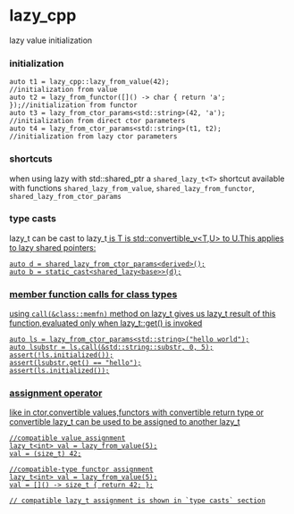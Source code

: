 # lazy_cpp
lazy value initialization


### initialization 

```
auto t1 = lazy_cpp::lazy_from_value(42);                  //initialization from value
auto t2 = lazy_from_functor([]() -> char { return 'a'; });//initialization from functor
auto t3 = lazy_from_ctor_params<std::string>(42, 'a');    //initialization from direct ctor parameters
auto t4 = lazy_from_ctor_params<std::string>(t1, t2);     //initialization from lazy ctor parameters
```

### shortcuts
when using lazy with std::shared_ptr<T> a `shared_lazy_t<T>` shortcut available with functions 
`shared_lazy_from_value`, `shared_lazy_from_functor`, `shared_lazy_from_ctor_params`  


### type casts
lazy_t<T> can be cast to lazy_t<U> is T is std::convertible_v<T,U> to U.This applies to lazy shared pointers:
```
auto d = shared_lazy_from_ctor_params<derived>();
auto b = static_cast<shared_lazy<base>>(d);
```

### member function calls for class types
using `call(&class::memfn)` method on lazy_t gives us lazy_t result of this function,evaluated only when lazy_t::get() is invoked
```
auto ls = lazy_from_ctor_params<std::string>("hello world");
auto lsubstr = ls.call(&std::string::substr, 0, 5);
assert(!ls.initialized());
assert(lsubstr.get() == "hello");
assert(ls.initialized());
```
### assignment operator
like in ctor,convertible values,functors with convertible return type or convertible lazy_t can be used to be assigned to another lazy_t
```
//compatible value assignment
lazy_t<int> val = lazy_from_value(5);
val = (size_t) 42;

//compatible-type functor assignment
lazy_t<int> val = lazy_from_value(5);
val = []() -> size_t { return 42; };

// compatible lazy_t assignment is shown in `type casts` section

```



